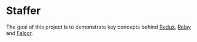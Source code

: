 # Staffer

The goal of this project is to demonstrate key concepts behind [Redux](http://redux.js.org/), [Relay](https://facebook.github.io/relay/) and [Falcor](http://netflix.github.io/falcor/).
